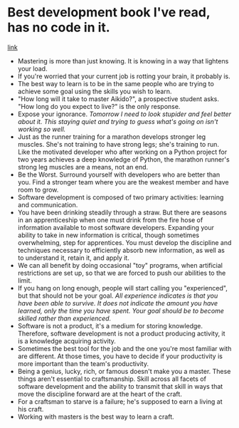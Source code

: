 # Best development book I've read, has no code in it.
[link](http://arasatasaygin.com/pages/best-development-book-I-read-has-no-code-in-it.html?utm_content=buffer86048&utm_medium=social&utm_source=twitter.com&utm_campaign=bufferd)

- Mastering is more than just knowing. It is knowing in a way that lightens your load.
- If you're worried that your current job is rotting your brain, it probably is.
- The best way to learn is to be in the same people who are trying to achieve some goal using the skills you wish to learn.
- "How long will it take to master Aikido?", a prospective student asks. "How long do you expect to live?" is the only response.
- Expose your ignorance. *Tomorrow I need to look stupider and feel better about it. This staying quiet and trying to guess what's going on isn't working so well.*
- Just as the runner training for a marathon develops stronger leg muscles. She's not training to have strong legs; she's training to run. Like the motivated developer who after working on a Python project for two years achieves a deep knowledge of Python, the marathon runner's strong leg muscles are a means, not an end.
- Be the Worst. Surround yourself with developers who are better than you. Find a stronger team where you are the weakest member and have room to grow.
- Software development is composed of two primary activities: learning and communication.
- You have been drinking steadily through a straw. But there are seasons in an apprenticeship when one must drink from the fire hose of information available to most software developers. Expanding your ability to take in new information is critical, though sometimes overwhelming, step for apprentices. You must develop the discipline and techniques necessary to efficiently absorb new information, as well as to understand it, retain it, and apply it.
- We can all benefit by doing occasional "toy" programs, when artificial restrictions are set up, so that we are forced to push our abilities to the limit.
- If you hang on long enough, people will start calling you "experienced", but that should not be your goal. *All experience indicates is that you have been able to survive. It does not indicate the amount you have learned, only the time you have spent. Your goal should be to become skilled rather than experienced.*
- Software is not a product, it's a medium for storing knowledge. Therefore, software development is not a product producing activity, it is a knowledge acquiring activity.
- Sometimes the best tool for the job and the one you're most familiar with are different. At those times, you have to decide if your productivity is more important than the team's productivity.
- Being a genius, lucky, rich, or famous doesn't make you a master. These things aren't essential to craftsmanship. Skill across all facets of software development and the ability to transmit that skill in ways that move the discipline forward are at the heart of the craft.
- For a craftsman to starve is a failure; he's supposed to earn a living at his craft.
- Working with masters is the best way to learn a craft.

